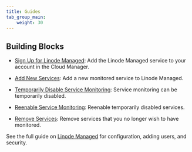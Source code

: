 ```yaml
---
title: Guides
tab_group_main:
    weight: 30
---
```


## Building Blocks

- [Sign Up for Linode Managed](/docs/products/services/managed/guides/sign-up/): Add the Linode Managed service to your account in the Cloud Manager.

- [Add New Services](/docs/products/services/managed/guides/add-services/): Add a new monitored service to Linode Managed.

- [Temporarily Disable Service Monitoring](/docs/products/services/managed/guides/disable-a-service-monitor/): Service monitoring can be temporarily disabled.

- [Reenable Service Monitoring](/docs/products/services/managed/guides/reenable-a-service-monitor/): Reenable temporarily disabled services.

- [Remove Services](/docs/products/services/managed/guides/remove-services/): Remove services that you no longer wish to have monitored.

See the full guide on [Linode Managed](/docs/platform/linode-managed/) for configuration, adding users, and security.